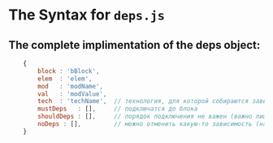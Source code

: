 # The Syntax for `deps.js`

## The complete implimentation of the deps object:

```js
    {
        block : 'bBlock',
        elem  : 'elem',
        mod   : 'modName',
        val   : 'modValue',
        tech  : 'techName',  // технология, для которой собираются зависимости (например, js)
        mustDeps   : [],     // подключатся до блока
        shouldDeps : [],     // порядок подключения не важен (важно лишь подключить)
        noDeps : [],         // можно отменить какую-то зависимость (например, i-bem__dom_init_auto)
    }
```
